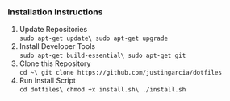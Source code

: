 ### Installation Instructions
1. Update Repositories  
		```
    sudo apt-get update\
    sudo apt-get upgrade
		```
2. Install Developer Tools  
		```
    sudo apt-get build-essential\
    sudo apt-get git
		```
3. Clone this Repository  
		```
    cd ~\
    git clone https://github.com/justingarcia/dotfiles
		```
4. Run Install Script  
		```
    cd dotfiles\
    chmod +x install.sh\
    ./install.sh
		```
